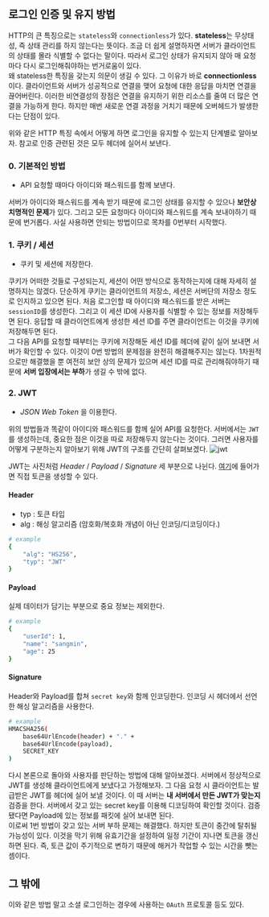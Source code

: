 ## 로그인 인증 및 유지 방법
HTTP의 큰 특징으로는 `stateless`와 `connectionless`가 있다. **stateless**는 무상태성, 즉 상태 관리를 하지 않는다는 뜻이다. 조금 더 쉽게 설명하자면 서버가 클라이언트의 상태를 몰라 식별할 수 없다는 말이다. 따라서 로그인 상태가 유지되지 않아 매 요청마다 다시 로그인해줘야하는 번거로움이 있다.  
왜 stateless한 특징을 갖는지 의문이 생길 수 있다. 그 이유가 바로 **connectionless**이다. 클라이언트와 서버가 성공적으로 연결을 맺어 요청에 대한 응답을 마치면 연결을 끊어버린다. 이러한 비연결성의 장점은 연결을 유지하기 위한 리소스를 줄여 더 많은 연결을 가능하게 한다. 하지만 매번 새로운 연결 과정을 거치기 때문에 오버헤드가 발생한다는 단점이 있다.


위와 같은 HTTP 특징 속에서 어떻게 하면 로그인을 유지할 수 있는지 단계별로 알아보자. 참고로 인증 관련된 것은 모두 헤더에 실어서 보낸다.
### 0. 기본적인 방법
- API 요청할 때마다 아이디와 패스워드를 함께 보낸다. 

서버가 아이디와 패스워드를 계속 받기 때문에 로그인 상태를 유지할 수 있으나 **보안상 치명적인 문제**가 있다. 그리고 모든 요청마다 아이디와 패스워드를 계속 보내야하기 때문에 번거롭다. 사실 사용하면 안되는 방법이므로 목차를 0번부터 시작했다.

### 1. 쿠키 / 세션
- 쿠키 및 세션에 저장한다.

쿠키가 어떠한 것들로 구성되는지, 세션이 어떤 방식으로 동작하는지에 대해 자세히 설명하지는 않겠다. 단순하게 쿠키는 클라이언트의 저장소, 세션은 서버단의 저장소 정도로 인지하고 있으면 된다. 처음 로그인할 때 아이디와 패스워드를 받은 서버는 `sessionID`를 생성한다. 그리고 이 세션 ID에 사용자를 식별할 수 있는 정보를 저장해두면 된다. 응답할 때 클라이언트에게 생성한 세션 ID를 주면 클라이언트는 이것을 쿠키에 저장해두면 된다.  
그 다음 API를 요청할 때부터는 쿠키에 저장해둔 세션 ID를 헤더에 같이 실어 보내면 서버가 확인할 수 있다. 이것이 0번 방법의 문제점을 완전히 해결해주지는 않는다. 1차원적으로만 해결했을 뿐 여전히 보안 상의 문제가 있으며 세션 ID를 따로 관리해줘야하기 때문에 **서버 입장에서는 부하**가 생길 수 밖에 없다.

### 2. JWT
- *JSON Web Token* 을 이용한다.

위의 방법들과 똑같이 아이디와 패스워드를 함께 실어 API를 요청한다. 서버에서는 `JWT`를 생성하는데, 중요한 점은 이것을 따로 저장해두지 않는다는 것이다. 그러면 사용자를 어떻게 구분하는지 알아보기 위해 JWT의 구조를 간단히 살펴보겠다.
![jwt](https://user-images.githubusercontent.com/46131688/104481828-92a65200-5609-11eb-88f5-17bcadf761e7.png)

JWT는 사진처럼 *Header* / *Payload* / *Signature* 세 부분으로 나뉜다. [여기](https://jwt.io)에 들어가면 직접 토큰을 생성할 수 있다.

#### Header
- typ : 토큰 타입
- alg : 해싱 알고리즘 (암호화/복호화 개념이 아닌 인코딩/디코딩이다.)
```sh
# example
{
    "alg": "HS256",
    "typ": "JWT"
}
```

#### Payload
실제 데이터가 담기는 부분으로 중요 정보는 제외한다.
```sh
# example
{
    "userId": 1,
    "name": "sangmin",
    "age": 25
}
```

#### Signature
Header와 Payload를 합쳐 `secret key`와 함께 인코딩한다. 인코딩 시 헤더에서 선언한 해싱 알고리즘을 사용한다.
```sh
# example
HMACSHA256(
    base64UrlEncode(header) + "." +
    base64UrlEncode(payload),
    SECRET_KEY
)
```

다시 본론으로 돌아와 사용자를 판단하는 방법에 대해 알아보겠다. 서버에서 정상적으로 JWT를 생성해 클라이언트에게 보냈다고 가정해보자. 그 다음 요청 시 클라이언트는 발급받은 JWT를 헤더에 실어 보낼 것이다. 이 때 서버는 **내 서버에서 만든 JWT가 맞는지** 검증을 한다. 서버에서 갖고 있는 secret key를 이용해 디코딩하여 확인할 것이다. 검증됐다면 Payload에 있는 정보를 패킷에 실어 보내면 된다.  
이로써 1번 방법이 갖고 있는 서버 부하 문제는 해결했다. 하지만 토큰이 중간에 탈취될 가능성이 있다. 이것을 막기 위해 유효기간을 설정하여 일정 기간이 지나면 토큰을 갱신하면 된다. 즉, 토큰 값이 주기적으로 변하기 때문에 해커가 작업할 수 있는 시간을 뺏는 셈이다.

## 그 밖에
이와 같은 방법 말고 소셜 로그인하는 경우에 사용하는 `OAuth` 프로토콜 등도 있다.
